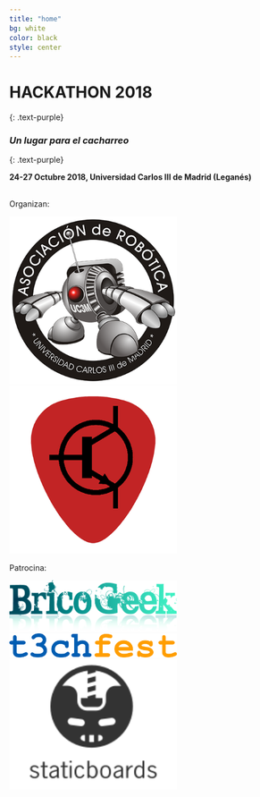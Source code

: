 ```yaml
---
title: "home"
bg: white
color: black
style: center
---
```


# HACKATHON 2018
{: .text-purple}

### *Un lugar para el cacharreo*
{: .text-purple}

**24-27 Octubre 2018, Universidad Carlos III de Madrid (Leganés)**

<br>
Organizan:

<a href="http://asrob.uc3m.es"><img src="img/logo_400x400.png" alt="logo asrob" width="300"></a>
<a href="http://uc3music.github.io/"><img src="img/pick.png" alt="logo uc3music" width="300"></a>

Patrocina:
<br>

<a href="http://tienda.bricogeek.com/"><img src="img/bricogeek-220.png" alt="logo bricogeek" width="300"></a><br>
<a href="http://t3chfest.uc3m.es/"><img src="img/t3chfest.svg" alt="logo t3chfest" width="300"></a>
<a href="http://staticboards.com/"><img src="img/staticboards.svg" alt="logo staticboards" width="300"></a>
